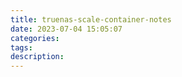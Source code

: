 ```yaml
---
title: truenas-scale-container-notes
date: 2023-07-04 15:05:07
categories:
tags:
description:
---
```


<!-- more -->